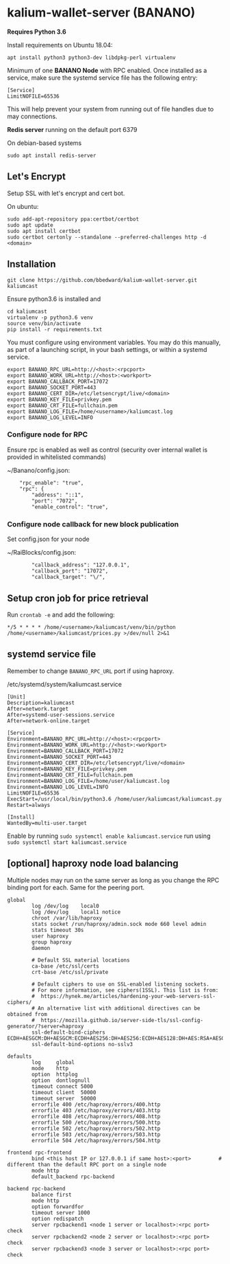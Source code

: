 # kalium-wallet-server (BANANO)

**Requires Python 3.6**

Install requirements on Ubuntu 18.04:
```
apt install python3 python3-dev libdpkg-perl virtualenv
```

Minimum of one **BANANO Node** with RPC enabled.
Once installed as a service, make sure the systemd service file has the following entry:
```
[Service]
LimitNOFILE=65536
```
This will help prevent your system from running out of file handles due to may connections.

**Redis server** running on the default port 6379

On debian-based systems
```
sudo apt install redis-server
```

## Let's Encrypt
Setup SSL with let's encrypt and cert bot.

On ubuntu:

```
sudo add-apt-repository ppa:certbot/certbot
sudo apt update
sudo apt install certbot
sudo certbot certonly --standalone --preferred-challenges http -d <domain>
```

## Installation
```git clone https://github.com/bbedward/kalium-wallet-server.git kaliumcast```

Ensure python3.6 is installed and
```
cd kaliumcast
virtualenv -p python3.6 venv
source venv/bin/activate
pip install -r requirements.txt
```

You must configure using environment variables. You may do this manually, as part of a launching script, in your bash settings, or within a systemd service.
```
export BANANO_RPC_URL=http://<host>:<rpcport>
export BANANO_WORK_URL=http://<host>:<workport>
export BANANO_CALLBACK_PORT=17072
export BANANO_SOCKET_PORT=443
export BANANO_CERT_DIR=/etc/letsencrypt/live/<domain>
export BANANO_KEY_FILE=privkey.pem
export BANANO_CRT_FILE=fullchain.pem
export BANANO_LOG_FILE=/home/<username>/kaliumcast.log
export BANANO_LOG_LEVEL=INFO
```
### Configure node for RPC
Ensure rpc is enabled as well as control (security over internal wallet is provided in whitelisted commands)

~/Banano/config.json:
```
    "rpc_enable": "true",
    "rpc": {
        "address": "::1",
        "port": "7072",
        "enable_control": "true",
```


### Configure node callback for new block publication
Set config.json for your node

~/RaiBlocks/config.json:
```
        "callback_address": "127.0.0.1",
        "callback_port": "17072",
        "callback_target": "\/",
```

## Setup cron job for price retrieval

Run ```crontab -e``` and add the following:
```
*/5 * * * * /home/<username>/kaliumcast/venv/bin/python /home/<username>/kaliumcast/prices.py >/dev/null 2>&1
```

## systemd service file
Remember to change ```BANANO_RPC_URL``` port if using haproxy.

/etc/systemd/system/kaliumcast.service
```
[Unit]
Description=kaliumcast
After=network.target
After=systemd-user-sessions.service
After=network-online.target

[Service]
Environment=BANANO_RPC_URL=http://<host>:<rpcport>
Environment=BANANO_WORK_URL=http://<host>:<workport>
Environment=BANANO_CALLBACK_PORT=17072
Environment=BANANO_SOCKET_PORT=443
Environment=BANANO_CERT_DIR=/etc/letsencrypt/live/<domain>
Environment=BANANO_KEY_FILE=privkey.pem
Environment=BANANO_CRT_FILE=fullchain.pem
Environment=BANANO_LOG_FILE=/home/user/kaliumcast.log
Environment=BANANO_LOG_LEVEL=INFO
LimitNOFILE=65536
ExecStart=/usr/local/bin/python3.6 /home/user/kaliumcast/kaliumcast.py
Restart=always

[Install]
WantedBy=multi-user.target
```
Enable by running ```sudo systemctl enable kaliumcast.service``` run using ```sudo systemctl start kaliumcast.service```

## [optional] haproxy node load balancing
Multiple nodes may run on the same server as long as you change the RPC binding port for each. Same for the peering port.
```
global
        log /dev/log    local0
        log /dev/log    local1 notice
        chroot /var/lib/haproxy
        stats socket /run/haproxy/admin.sock mode 660 level admin
        stats timeout 30s
        user haproxy
        group haproxy
        daemon

        # Default SSL material locations
        ca-base /etc/ssl/certs
        crt-base /etc/ssl/private

        # Default ciphers to use on SSL-enabled listening sockets.
        # For more information, see ciphers(1SSL). This list is from:
        #  https://hynek.me/articles/hardening-your-web-servers-ssl-ciphers/
        # An alternative list with additional directives can be obtained from
        #  https://mozilla.github.io/server-side-tls/ssl-config-generator/?server=haproxy
        ssl-default-bind-ciphers ECDH+AESGCM:DH+AESGCM:ECDH+AES256:DH+AES256:ECDH+AES128:DH+AES:RSA+AESGCM:RSA+AES:!aNULL:!MD5:!DSS
        ssl-default-bind-options no-sslv3

defaults
        log     global
        mode    http
        option  httplog
        option  dontlognull
        timeout connect 5000
        timeout client  50000
        timeout server  50000
        errorfile 400 /etc/haproxy/errors/400.http
        errorfile 403 /etc/haproxy/errors/403.http
        errorfile 408 /etc/haproxy/errors/408.http
        errorfile 500 /etc/haproxy/errors/500.http
        errorfile 502 /etc/haproxy/errors/502.http
        errorfile 503 /etc/haproxy/errors/503.http
        errorfile 504 /etc/haproxy/errors/504.http

frontend rpc-frontend
        bind <this host IP or 127.0.0.1 if same host>:<port>         # different than the default RPC port on a single node
        mode http
        default_backend rpc-backend
        
backend rpc-backend
        balance first
        mode http
        option forwardfor
        timeout server 1000
        option redispatch
        server rpcbackend1 <node 1 server or localhost>:<rpc port> check
        server rpcbackend2 <node 2 server or localhost>:<rpc port> check
        server rpcbackend3 <node 3 server or localhost>:<rpc port> check
```
